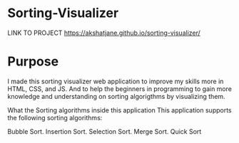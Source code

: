 # Sorting-Visualizer
LINK TO PROJECT      https://akshatjane.github.io/sorting-visualizer/
  
  
  
  
  # Purpose
  
I made this sorting visualizer web application to improve my skills more in HTML, CSS, and JS. And to help the beginners in programming to gain more knowledge and understanding on sorting algorigthms by visualizing them.

What the Sorting algorithms inside this application
This application supports the following sorting algorithms:

Bubble Sort.
Insertion Sort.
Selection Sort.
Merge Sort.
Quick Sort
